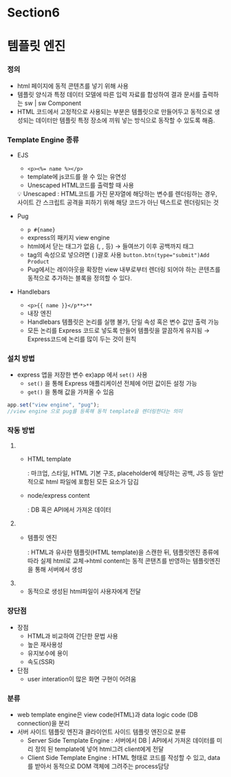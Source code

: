 # Section6

# 템플릿 엔진

### 정의

- html 페이지에 동적 콘텐츠를 넣기 위해 사용
- 템플릿 양식과 특정 데이터 모델에 따른 입력 자료를 합성하여 결과 문서를 출력하는 sw | sw Component
- HTML 코드에서 고정적으로 사용되는 부분은 템플릿으로 만들어두고 동적으로 생성되는 데이터만 템플릿 특정 장소에 끼워 넣는 방식으로 동작할 수 있도록 해줌.

### Template Engine 종류

- EJS
    - `<p><%= name %></p>`
    - template에 js코드를 쓸 수 있는 유연성
    - Unescaped HTML코드를 출력할 때 사용
    
    <aside>
    💡 Unescaped
    : HTML코드를 가진 문자열에 해당하는 변수를 렌더링하는 경우, 사이트 간 스크립트 공격을 피하기 위해 해당 코드가 아닌 텍스트로 렌더링되는 것
    
    </aside>
    
- Pug
    - `p #{name}`
    - express의 패키지 view engine
    - html에서 닫는 태그가 없음 (</head>, </body>, </title> 등) → 들여쓰기 이후 공백까지 태그
    - tag의 속성으로 넣으려면 ( )괄호 사용 `button.btn(type="submit")Add Product`
    - Pug에서는 레이아웃을 확장한 view 내부로부터 렌더링 되어야 하는 콘텐츠를 동적으로 추가하는 블록을 정의할 수 있다.
- Handlebars
    - `<p>{{ name }}</p**>**`
    - 내장 엔진
    - Handlebars 템플릿은 논리를 실행 불가, 단일 속성 혹은 변수 값만 출력 가능
    - 모든 논리를 Express 코드로 넣도록 만들어 템플릿을 깔끔하게 유지됨 
    → Express코드에 논리를 많이 두는 것이 원칙

### 설치 방법

- express 앱을 저장한 변수 ex)app 에서 `set()` 사용
    - `set()` 을 통해 Express 애플리케이션 전체에 어떤 값이든 설정 가능
    - `get()` 을 통해 값을 가져올 수 있음

```jsx
app.set("view engine", "pug");
//view engine 으로 pug를 등록해 동적 template을 렌더링한다는 의미
```

### 작동 방법

1.  
    - HTML template
        
        : 마크업, 스타일, HTML 기본 구조, placeholder에 해당하는 공백, JS 등 일반적으로 html 파일에 포함된 모든 요소가 담김
        
    - node/express content
        
        : DB 혹은 API에서 가져온 데이터
        
2.  
    - 템플릿 엔진
        
        : HTML과 유사한 템플릿(HTML template)을 스캔한 뒤, 템플릿엔진 종류에따라 실제 html로 교체→html content는 동적 콘탠츠를 반영하는 템플릿엔진을 통해 서버에서 생성
        
3.  
    - 동적으로 생성된 html파일이 사용자에게 전달

### 장단점

- 장점
    - HTML과 비교하여 간단한 문법 사용
    - 높은 재사용성
    - 유지보수에 용이
    - 속도(SSR)
- 단점
    - user interation이 많은 화면 구현이 어려움

### 분류

- web template engine은 view code(HTML)과 data logic code (DB connection)을 분리
- 서버 사이드 템플릿 엔진과 클라이언트 사이드 템플릿 엔진으로 분류
    - Server Side Template Engine : 서버에서 DB | API에서 가져온 데이터를 미리 정의 된 template에 넣어 html그려 client에게 전달
    - Client Side Template Engine : HTML 형태로 코드를 작성할 수 있고, data를 받아서 동적으로 DOM 객체에 그려주는 process담당